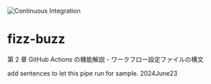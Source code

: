 ![Continuous Integration](https://github.com/github-actions-up-and-running/fizz-buzz/workflows/Continuous%20Integration/badge.svg)

# fizz-buzz
第 2 章 GitHub Actions の機能解説 - ワークフロー設定ファイルの構文

add sentences to let this pipe run for sample. 2024June23